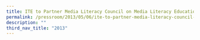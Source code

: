 ```yaml
---
title: ITE to Partner Media Literacy Council on Media Literacy Education
permalink: /pressroom/2013/05/06/ite-to-partner-media-literacy-council-on-media-literacy-education/
description: ""
third_nav_title: "2013"
---
```

